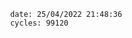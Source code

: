 

                date: 25/04/2022 21:48:36
                cycles: 99120

                         